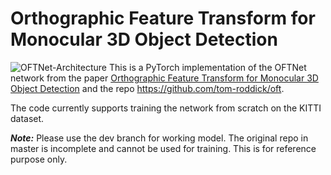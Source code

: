 # Orthographic Feature Transform for Monocular 3D Object Detection

![OFTNet-Architecture](https://github.com/tom-roddick/oft/raw/master/architecture.png "OFTNet-Architecture")
This is a PyTorch implementation of the OFTNet network from the paper [Orthographic Feature Transform for Monocular 3D Object Detection](https://arxiv.org/abs/1811.08188) and the repo https://github.com/tom-roddick/oft.  

The code currently supports training the network from scratch on the KITTI dataset.

_**Note:**_ Please use the dev branch for working model. The original repo in master is incomplete and cannot be used for training. This is for reference purpose only. 

